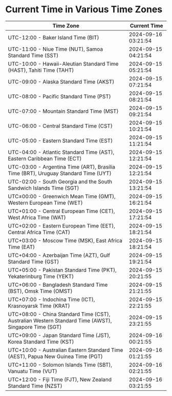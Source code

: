 # Current Time in Various Time Zones

| Time Zone | Current Time |
|-----------|--------------|
| UTC-12:00 - Baker Island Time (BIT) | 2024-09-16 03:21:54 |
| UTC-11:00 - Niue Time (NUT), Samoa Standard Time (SST) | 2024-09-15 04:21:54 |
| UTC-10:00 - Hawaii-Aleutian Standard Time (HAST), Tahiti Time (TAHT) | 2024-09-15 05:21:54 |
| UTC-09:00 - Alaska Standard Time (AKST) | 2024-09-15 07:21:54 |
| UTC-08:00 - Pacific Standard Time (PST) | 2024-09-15 08:21:54 |
| UTC-07:00 - Mountain Standard Time (MST) | 2024-09-15 09:21:54 |
| UTC-06:00 - Central Standard Time (CST) | 2024-09-15 10:21:54 |
| UTC-05:00 - Eastern Standard Time (EST) | 2024-09-15 11:21:54 |
| UTC-04:00 - Atlantic Standard Time (AST), Eastern Caribbean Time (ECT) | 2024-09-15 12:21:54 |
| UTC-03:00 - Argentina Time (ART), Brasília Time (BRT), Uruguay Standard Time (UYT) | 2024-09-15 12:21:54 |
| UTC-02:00 - South Georgia and the South Sandwich Islands Time (SGT) | 2024-09-15 13:21:54 |
| UTC±00:00 - Greenwich Mean Time (GMT), Western European Time (WET) | 2024-09-15 16:21:54 |
| UTC+01:00 - Central European Time (CET), West Africa Time (WAT) | 2024-09-15 17:21:54 |
| UTC+02:00 - Eastern European Time (EET), Central Africa Time (CAT) | 2024-09-15 18:21:54 |
| UTC+03:00 - Moscow Time (MSK), East Africa Time (EAT) | 2024-09-15 18:21:54 |
| UTC+04:00 - Azerbaijan Time (AZT), Gulf Standard Time (GST) | 2024-09-15 19:21:54 |
| UTC+05:00 - Pakistan Standard Time (PKT), Yekaterinburg Time (YEKT) | 2024-09-15 20:21:55 |
| UTC+06:00 - Bangladesh Standard Time (BST), Omsk Time (OMST) | 2024-09-15 21:21:55 |
| UTC+07:00 - Indochina Time (ICT), Krasnoyarsk Time (KRAT) | 2024-09-15 22:21:55 |
| UTC+08:00 - China Standard Time (CST), Australian Western Standard Time (AWST), Singapore Time (SGT) | 2024-09-15 23:21:55 |
| UTC+09:00 - Japan Standard Time (JST), Korea Standard Time (KST) | 2024-09-16 00:21:55 |
| UTC+10:00 - Australian Eastern Standard Time (AEST), Papua New Guinea Time (PGT) | 2024-09-16 01:21:55 |
| UTC+11:00 - Solomon Islands Time (SBT), Vanuatu Time (VUT) | 2024-09-16 02:21:55 |
| UTC+12:00 - Fiji Time (FJT), New Zealand Standard Time (NZST) | 2024-09-16 03:21:55 |
